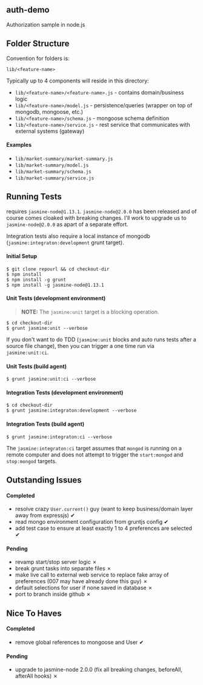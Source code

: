 auth-demo
---------

Authorization sample in node.js

Folder Structure
----------------

Convention for folders is:

`lib/<feature-name>`

Typically up to 4 components will reside in this directory:

* `lib/<feature-name>/<feature-name>.js`  - contains domain/business logic
* `lib/<feature-name>/model.js`           - persistence/queries (wrapper on top of mongodb, mongoose, etc.)
* `lib/<feature-name>/schema.js`          - mongoose schema definition
* `lib/<feature-name>/service.js`         - rest service that communicates with external systems (gateway)

#### Examples

* `lib/market-summary/market-summary.js`
* `lib/market-summary/model.js`
* `lib/market-summary/schema.js`
* `lib/market-summary/service.js`

Running Tests
-------------

requires `jasmine-node@1.13.1`. `jasmine-node@2.0.0` has been released and of course comes cloaked with
breaking changes. I'll work to upgrade us to `jasmine-node@2.0.0` as apart of a separate effort.

Integration tests also require a local instance of mongodb (`jasmine:integraton:development` grunt target).

#### Initial Setup

```shell
$ git clone repourl && cd checkout-dir
$ npm install
$ npm install -g grunt
$ npm install -g jasmine-node@1.13.1
```

#### Unit Tests (development environment)

> **NOTE:** The `jasmine:unit` target is a blocking operation.

```shell
$ cd checkout-dir
$ grunt jasmine:unit --verbose
```

If you don't want to do TDD (`jasmine:unit` blocks and auto runs tests after a source file change),
then you can trigger a one time run via `jasmine:unit:ci`.

#### Unit Tests (build agent)

```shell
$ grunt jasmine:unit:ci --verbose
```

#### Integration Tests (development environment)

```shell
$ cd checkout-dir
$ grunt jasmine:integraton:development --verbose
```

#### Integration Tests (build agent)

```shell
$ grunt jasmine:integraton:ci --verbose
```

The `jasmine:integraton:ci` target assumes that `mongod` is running on a remote computer and does
not attempt to trigger the `start:mongod` and `stop:mongod` targets.

Outstanding Issues
------------------

#### Completed

* resolve crazy `User.current()` guy (want to keep business/domain layer away from expressjs) ✔
* read mongo environment configuration from gruntjs config ✔
* add test case to ensure at least exactly 1 to 4 preferences are selected ✔

#### Pending

* revamp start/stop server logic ✗
* break grunt tasks into separate files ✗
* make live call to external web service to replace fake array of preferences (007 may have already done this guy) ✗
* default selections for user if none saved in database ✗
* port to branch inside github ✗

Nice To Haves
-------------

#### Completed

* remove global references to mongoose and User ✔

#### Pending

* upgrade to jasmine-node 2.0.0 (fix all breaking changes, beforeAll, afterAll hooks) ✗
